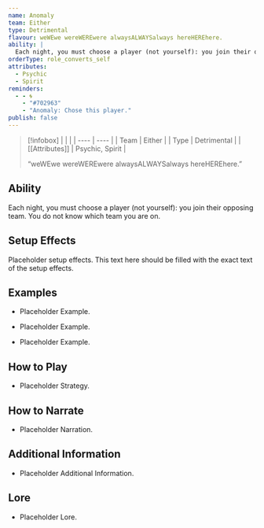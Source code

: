 ```yaml
---
name: Anomaly
team: Either
type: Detrimental
flavour: weWEwe wereWEREwere alwaysALWAYSalways hereHEREhere.
ability: |
  Each night, you must choose a player (not yourself): you join their opposing team. You do not know which team you are on.
orderType: role_converts_self
attributes:
  - Psychic
  - Spirit
reminders:
  - - 🌀
    - "#702963"
    - "Anomaly: Chose this player."
publish: false
---
```

> [!infobox]
> |  |  |
> | ---- | ---- |
> | Team | Either |
> | Type | Detrimental |
> | [[Attributes]] | Psychic, Spirit |
> 
>  “weWEwe wereWEREwere alwaysALWAYSalways hereHEREhere.”

## Ability
Each night, you must choose a player (not yourself): you join their opposing team. You do not know which team you are on.

## Setup Effects
Placeholder setup effects. This text here should be filled with the exact text of the setup effects.

## Examples
- Placeholder Example.

- Placeholder Example.

- Placeholder Example.

## How to Play
- Placeholder Strategy.

## How to Narrate
- Placeholder Narration.

## Additional Information
- Placeholder Additional Information.

## Lore
- Placeholder Lore.